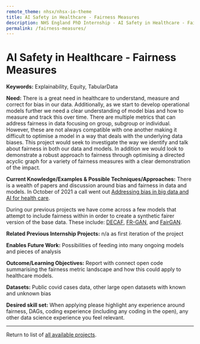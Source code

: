 ```yaml
---
remote_theme: nhsx/nhsx-io-theme
title: AI Safety in Healthcare - Fairness Measures
description: NHS England PhD Internship - AI Safety in Healthcare - Fairness Measures
permalink: /fairness-measures/
---
```


# AI Safety in Healthcare - Fairness Measures

**Keywords:**  Explainability, Equity, TabularData

**Need:**  There is a great need in healthcare to understand, measure and correct for bias in our data.  Additionally, as we start to develop operational models further we need a clear understanding of model bias and how to measure and track this over time.  There are multiple metrics that can address fairness in data focusing on group, subgroup or individual.  However, these are not always compatible with one another making it difficult to optimise a model in a way that deals with the underlying data biases.   This project would seek to investigate the way we identify and talk about fairness in both our data and models.   In addition we would look to demonstrate a robust approach to fairness through optimising a directed acyclic graph for a variety of fairness measures with a clear demonstration of the impact. 

**Current Knowledge/Examples & Possible Techniques/Approaches:**  There is a wealth of papers and discussion around bias and fairness in data and models.  In October of 2021 a call went out [Addressing bias in big data and AI for health care](https://www.sciencedirect.com/science/article/pii/S2666389921002026).

During our previous projects we have come across a few models that attempt to include fairness within in order to create a synthetic fairer version of the base data.  These include: [DECAF](https://arxiv.org/abs/1805.11202), [FR-GAN](https://krvarshney.github.io/pubs/SattigeriHCV_safeml2019.pdf), and [FairGAN](https://arxiv.org/abs/2110.12884). 


**Related Previous Internship Projects:** n/a as first iteration of the project

**Enables Future Work:**  Possibilities of feeding into many ongoing models and pieces of analysis

**Outcome/Learning Objectives:**   Report with connect open code summarising the fairness metric landscape and how this could apply to healthcare models.

**Datasets:** Public covid cases data, other large open datasets with known and unknown bias

**Desired skill set:**  When applying please highlight any experience around fairness, DAGs, coding experience (including any coding in the open), any other data science experience you feel relevant. 


---
Return to list of [all available projects](https://nhsx.github.io/nhsx-internship-projects/).